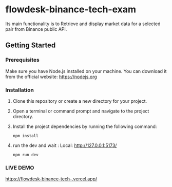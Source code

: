 # flowdesk-binance-tech-exam

Its main functionality is to Retrieve and display market data for a selected pair from Binance public API.

## Getting Started

### Prerequisites

Make sure you have Node.js installed on your machine. You can download it from the official website: https://nodejs.org

### Installation

1. Clone this repository or create a new directory for your project.
2. Open a terminal or command prompt and navigate to the project directory.
3. Install the project dependencies by running the following command:

   ```shell
   npm install
4. run the dev and wait :  Local:   http://127.0.0.1:5173/
   ```shell
   npm run dev
   
### LIVE DEMO 
[https://flowdesk-binance-tech-.vercel.app/](https://flowdesk-binance-tech-exam.vercel.app/)
